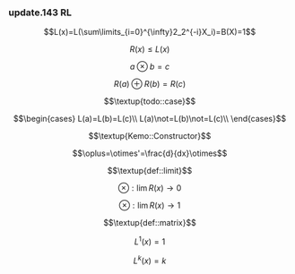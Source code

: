### update.143 RL 

$$L(x)=L(\sum\limits_{i=0}^{\infty}2_2^{-i}X_i)=B(X)=1$$

$$R(x)\le L(x)$$

$$a\otimes b=c$$

$$R(a)\oplus R(b) = R(c)$$

$$\textup{todo::case}$$

$$\begin{cases}
L(a)=L(b)=L(c)\\ 
L(a)\not=L(b)\not=L(c)\\
\end{cases}$$

$$\textup{Kemo::Constructor}$$

$$\oplus=\otimes'=\frac{d}{dx}\otimes$$

$$\textup{def::limit}$$

$$\otimes:\lim R(x)\rightarrow 0$$

$$\otimes:\lim R(x)\rightarrow 1$$

$$\textup{def::matrix}$$

$$L^1(x)=1$$

$$L^k(x)=k$$


